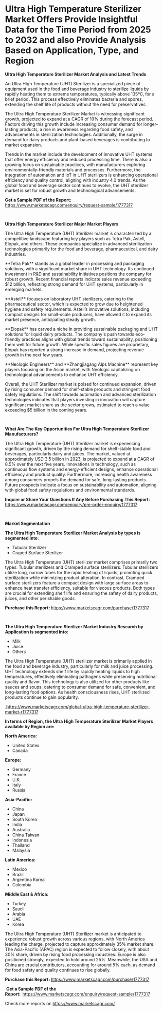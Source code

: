 <p><h1>Ultra High Temperature Sterilizer Market Offers Provide Insightful Data for the Time Period from 2025 to 2032 and also Provide Analysis Based on Application, Type, and Region</h1></p><p><strong>Ultra High Temperature Sterilizer Market Analysis and Latest Trends</strong></p>
<p><p>An Ultra High Temperature (UHT) Sterilizer is a specialized piece of equipment used in the food and beverage industry to sterilize liquids by rapidly heating them to extreme temperatures, typically above 135°C, for a brief period. This process effectively eliminates bacteria and spores, extending the shelf life of products without the need for preservatives. </p><p>The Ultra High Temperature Sterilizer Market is witnessing significant growth, projected to expand at a CAGR of 10% during the forecast period. Factors driving this growth include increasing consumer demand for longer-lasting products, a rise in awareness regarding food safety, and advancements in sterilization technologies. Additionally, the surge in demand for dairy products and plant-based beverages is contributing to market expansion. </p><p>Trends in the market include the development of innovative UHT systems that offer energy efficiency and reduced processing time. There is also a growing focus on sustainable practices, with manufacturers exploring environmentally-friendly materials and processes. Furthermore, the integration of automation and IoT in UHT sterilizers is enhancing operational efficiency and quality control, aligning with industry 4.0 trends. As the global food and beverage sector continues to evolve, the UHT sterilizer market is set for robust growth and technological advancements.</p></p>
<p><strong>Get a Sample PDF of the Report:&nbsp;</strong> <a href="https://www.marketscagr.com/enquiry/request-sample/1777317?utm_campaign=2635&utm_medium=2&utm_source=Github&utm_content=ia&utm_term=11042025&utm_id=ultra-high-temperature-sterilizer">https://www.marketscagr.com/enquiry/request-sample/1777317</a></p>
<p>&nbsp;</p>
<p><strong>Ultra High Temperature Sterilizer Major Market Players</strong></p>
<p><p>The Ultra High Temperature (UHT) Sterilizer market is characterized by a competitive landscape featuring key players such as Tetra Pak, Astell, Elopak, and others. These companies specialize in advanced sterilization technologies primarily for the food and beverage, pharmaceutical, and dairy industries. </p><p>**Tetra Pak** stands as a global leader in processing and packaging solutions, with a significant market share in UHT technology. Its continued investment in R&D and sustainability initiatives positions the company for robust growth. Recent financial reports indicate sales revenue exceeding $12 billion, reflecting strong demand for UHT systems, particularly in emerging markets.</p><p>**Astell** focuses on laboratory UHT sterilizers, catering to the pharmaceutical sector, which is expected to grow due to heightened hygiene and safety requirements. Astell’s innovative solutions, including compact designs for small-scale producers, have allowed it to expand its market presence, anticipating steady growth.</p><p>**Elopak** has carved a niche in providing sustainable packaging and UHT solutions for liquid dairy products. The company's push towards eco-friendly practices aligns with global trends toward sustainability, positioning them well for future growth. While specific sales figures are proprietary, Elopak has reported a strong increase in demand, projecting revenue growth in the next few years.</p><p>**Neologic Engineers** and **Zhangjiagang Alps Machine** represent key players focusing on the Asian market, with Neologic capitalizing on technological advancements to enhance UHT efficiency. </p><p>Overall, the UHT Sterilizer market is poised for continued expansion, driven by rising consumer demand for shelf-stable products and stringent food safety regulations. The shift towards automation and advanced sterilization technologies indicates that players investing in innovation will capture significant market share as the sector grows, estimated to reach a value exceeding $5 billion in the coming years.</p></p>
<p>&nbsp;</p>
<p><strong>What Are The Key Opportunities For Ultra High Temperature Sterilizer Manufacturers?</strong></p>
<p><p>The Ultra High Temperature (UHT) Sterilizer market is experiencing significant growth, driven by the rising demand for shelf-stable food and beverages, particularly dairy and juices. The market, valued at approximately USD 3.5 billion in 2023, is projected to expand at a CAGR of 8.5% over the next five years. Innovations in technology, such as continuous flow systems and energy-efficient designs, enhance operational efficiency and product quality. Furthermore, increasing health awareness among consumers propels the demand for safe, long-lasting products. Future prospects indicate a focus on sustainability and automation, aligning with global food safety regulations and environmental standards.</p></p>
<p><strong>Inquire or Share Your Questions If Any Before Purchasing This Report:</strong> <a href="https://www.marketscagr.com/enquiry/pre-order-enquiry/1777317?utm_campaign=2635&utm_medium=2&utm_source=Github&utm_content=ia&utm_term=11042025&utm_id=ultra-high-temperature-sterilizer">https://www.marketscagr.com/enquiry/pre-order-enquiry/1777317</a></p>
<p>&nbsp;</p>
<p><strong>Market Segmentation</strong></p>
<p><strong>The Ultra High Temperature Sterilizer Market Analysis by types is segmented into:</strong></p>
<p><ul><li>Tubular Sterilizer</li><li>Craped Surface Sterilizer</li></ul></p>
<p><p>The Ultra High Temperature (UHT) sterilizer market comprises primarily two types: Tubular sterilizers and Cramped surface sterilizers. Tubular sterilizers utilize long, narrow tubes for the rapid heating of liquids, promoting quick sterilization while minimizing product alteration. In contrast, Cramped surface sterilizers feature a compact design with large surface areas to enhance heat transfer efficiency, suitable for viscous products. Both types are crucial for extending shelf life and ensuring the safety of dairy products, juices, and other perishable goods.</p></p>
<p><strong>Purchase this Report:&nbsp;</strong><a href="https://www.marketscagr.com/purchase/1777317?utm_campaign=2635&utm_medium=2&utm_source=Github&utm_content=ia&utm_term=11042025&utm_id=ultra-high-temperature-sterilizer">https://www.marketscagr.com/purchase/1777317</a></p>
<p>&nbsp;</p>
<p><strong>The Ultra High Temperature Sterilizer Market Industry Research by Application is segmented into:</strong></p>
<p><ul><li>Milk</li><li>Juice</li><li>Others</li></ul></p>
<p><p>The Ultra High Temperature (UHT) sterilizer market is primarily applied in the food and beverage industry, particularly for milk and juice processing. UHT technology extends shelf life by rapidly heating liquids to high temperatures, effectively eliminating pathogens while preserving nutritional quality and flavor. This technology is also utilized for other products like sauces and soups, catering to consumer demand for safe, convenient, and long-lasting food options. As health consciousness rises, UHT sterilized products continue to gain popularity.</p></p>
<p><a href="https://www.marketscagr.com/global-ultra-high-temperature-sterilizer-market-r1777317?utm_campaign=2635&utm_medium=2&utm_source=Github&utm_content=ia&utm_term=11042025&utm_id=ultra-high-temperature-sterilizer">&nbsp;https://www.marketscagr.com/global-ultra-high-temperature-sterilizer-market-r1777317</a></p>
<p><strong>In terms of Region, the Ultra High Temperature Sterilizer Market Players available by Region are:</strong></p>
<p>
    <p> <strong> North America: </strong>
        <ul>
            <li>United States</li>
            <li>Canada</li>
        </ul>
        </p> 
    <p> <strong> Europe: </strong>
        <ul>
            <li>Germany</li>
            <li>France</li>
            <li>U.K.</li>
            <li>Italy</li>
            <li>Russia</li>
        </ul>
        </p> 
    <p> <strong> Asia-Pacific: </strong>
        <ul>
            <li>China</li>
            <li>Japan</li>
            <li>South Korea</li>
            <li>India</li>
            <li>Australia</li>
            <li>China Taiwan</li>
            <li>Indonesia</li>
            <li>Thailand</li>
            <li>Malaysia</li>
        </ul>
        </p> 
    <p> <strong> Latin America: </strong>
        <ul>
            <li>Mexico</li>
            <li>Brazil</li>
            <li>Argentina Korea</li>
            <li>Colombia</li>
        </ul>
        </p> 
    <p> <strong> Middle East & Africa: </strong>
        <ul>
            <li>Turkey</li>
            <li>Saudi</li>
            <li>Arabia</li>
            <li>UAE</li>
            <li>Korea</li>
        </ul>
    </p>
    </p>
<p><p>The Ultra High Temperature (UHT) Sterilizer market is anticipated to experience robust growth across various regions, with North America leading the charge, projected to capture approximately 35% market share. The Asia-Pacific (APAC) region is expected to follow closely, with about 30% share, driven by rising food processing industries. Europe is also positioned strongly, expected to hold around 25%. Meanwhile, the USA and China are crucial contributors, accounting for around 5% each, as demand for food safety and quality continues to rise globally.</p></p>
<p><strong>Purchase this Report: </strong><a href="https://www.marketscagr.com/purchase/1777317?utm_campaign=2635&utm_medium=2&utm_source=Github&utm_content=ia&utm_term=11042025&utm_id=ultra-high-temperature-sterilizer">https://www.marketscagr.com/purchase/1777317</a></p>
<p>&nbsp;<strong>Get a Sample PDF of the Report:&nbsp;&nbsp;</strong><a href="https://www.marketscagr.com/enquiry/request-sample/1777317?utm_campaign=2635&utm_medium=2&utm_source=Github&utm_content=ia&utm_term=11042025&utm_id=ultra-high-temperature-sterilizer">https://www.marketscagr.com/enquiry/request-sample/1777317</a></p>
<p><strong></strong></p>
<p>Check more reports on <a href="https://www.marketscagr.com/?utm_campaign=2635&utm_medium=2&utm_source=Github&utm_content=ia&utm_term=11042025&utm_id=ultra-high-temperature-sterilizer">https://www.marketscagr.com/</a></p>